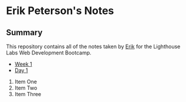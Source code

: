 # Erik Peterson's Notes
## Summary

This repository contains all of the notes taken by [Erik](https://github.com/NosretepKire/lighthouse-web-notes.git) for the Lighthouse Labs Web Development Bootcamp.

* [Week 1](/Week_1)
* [Day 1](/Week_1/Day_1)

1. Item One
2. Item Two
3. Item Three